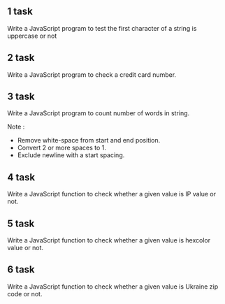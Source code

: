 ## 1 task

Write a JavaScript program to test the first character of a string is uppercase or not

## 2 task

Write a JavaScript program to check a credit card number. 

## 3 task

Write a JavaScript program to count number of words in string.

Note : 
- Remove white-space from start and end position. 
- Convert 2 or more spaces to 1. 
- Exclude newline with a start spacing.

## 4 task

Write a JavaScript function to check whether a given value is IP value or not.

## 5 task

Write a JavaScript function to check whether a given value is hexcolor value or not.

## 6 task

Write a JavaScript function to check whether a given value is Ukraine zip code or not.

